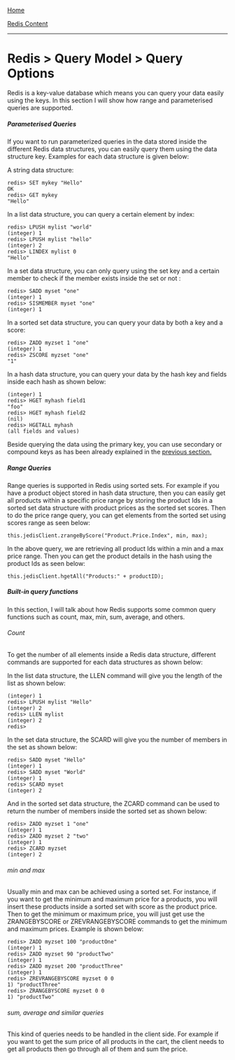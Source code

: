 [Home](../../index.md)

[Redis Content](../Redis.md)
___

# Redis > Query Model > Query Options



Redis is a key-value database which means you can query your data easily using the keys. In this section I will show how range and parameterised queries are supported.


##### Parameterised Queries

If you want to run parameterized queries in the data stored inside the different Redis data structures, you can easily query them using the data structure key. Examples for each data structure is given below:

A string data structure:

````
redis> SET mykey "Hello"
OK
redis> GET mykey
"Hello"
````

In a list data structure, you can query a certain element by index:

````
redis> LPUSH mylist "world"
(integer) 1
redis> LPUSH mylist "hello"
(integer) 2
redis> LINDEX mylist 0
"Hello"
````

In a set data structure, you can only query using the set key and a certain member to check if the member exists inside the set or not :

````
redis> SADD myset "one"
(integer) 1
redis> SISMEMBER myset "one"
(integer) 1
````
In a sorted set data structure, you can query your data by both a key and a score:

````
redis> ZADD myzset 1 "one"
(integer) 1
redis> ZSCORE myzset "one"
"1"
````

In a hash data structure, you can query your data by the hash key and fields inside each hash as shown below:

````
(integer) 1
redis> HGET myhash field1
"foo"
redis> HGET myhash field2
(nil)
redis> HGETALL myhash
(all fields and values)
````

Beside querying the data using the primary key, you can use secondary or compound keys as has been already explained in the [previous section.](Indexing.md)



##### Range Queries

Range queries is supported in Redis using sorted sets. For example if you have a product object stored in hash data structure, then you can easily get all products within a specific price range by storing the product Ids in a sorted set data structure with product prices as the sorted set scores. Then to do the price range query, you can get elements from the sorted set using scores range as seen below:

````
this.jedisClient.zrangeByScore("Product.Price.Index", min, max); 
````

In the above query, we are retrieving all product Ids within a min and a max price range. Then you can get the product details in the hash using the product Ids as seen below:

````
this.jedisClient.hgetAll("Products:" + productID);
````


##### Built-in query functions

In this section, I will talk about how Redis supports some common query functions such as count, max, min, sum, average, and others.

###### Count

To get the number of all elements inside a Redis data structure, different commands are supported for each data structures as shown below:

In the list data structure, the LLEN command will give you the length of the list as shown below:

````
(integer) 1
redis> LPUSH mylist "Hello"
(integer) 2
redis> LLEN mylist
(integer) 2
redis>
````

In the set data structure, the SCARD will give you the number of members in the set as shown below:

````
redis> SADD myset "Hello"
(integer) 1
redis> SADD myset "World"
(integer) 1
redis> SCARD myset
(integer) 2 
````

And in the sorted set data structure, the ZCARD command can be used to return the number of members inside the sorted set as shown below:

````
redis> ZADD myzset 1 "one"
(integer) 1
redis> ZADD myzset 2 "two"
(integer) 1
redis> ZCARD myzset
(integer) 2
````

###### min and max

Usually min and max can be achieved using a sorted set. For instance, if you want to get the minimum and maximum price for a products, you will insert these products inside a sorted set with score as the product price. Then to get the minimum or maximum price, you will just get use the ZRANGEBYSCORE or ZREVRANGEBYSCORE commands to get the minimum and maximum prices. Example is shown below:

````
redis> ZADD myzset 100 "productOne"
(integer) 1
redis> ZADD myzset 90 "productTwo"
(integer) 1
redis> ZADD myzset 200 "productThree"
(integer) 1
redis> ZREVRANGEBYSCORE myzset 0 0
1) "productThree"
redis> ZRANGEBYSCORE myzset 0 0
1) "productTwo"
````

###### sum, average and similar queries

This kind of queries needs to be handled in the client side. For example if you want to get the sum price of all products in the cart, the client needs to get all products then go through all of them and sum the price.


